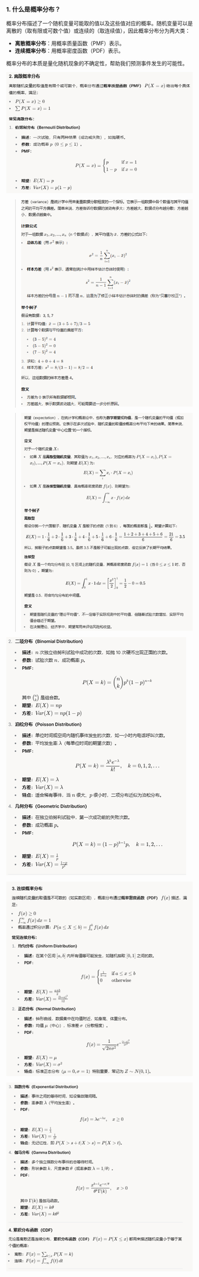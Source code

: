 ### 1. **什么是概率分布？**

概率分布描述了一个随机变量可能取的值以及这些值对应的概率。随机变量可以是离散的（取有限或可数个值）或连续的（取连续值），因此概率分布分为两大类：

-   **离散概率分布**：用概率质量函数（PMF）表示。
-   **连续概率分布**：用概率密度函数（PDF）表示。

概率分布的本质是量化随机现象的不确定性，帮助我们预测事件发生的可能性。

![enter image description here](https://github.com/xiaohuidu/AI/blob/master/images/171.png)

> ![enter image description here](https://github.com/xiaohuidu/AI/blob/master/images/172.png)

> ![enter image description here](https://github.com/xiaohuidu/AI/blob/master/images/173.png)

![enter image description here](https://github.com/xiaohuidu/AI/blob/master/images/174.png)

![enter image description here](https://github.com/xiaohuidu/AI/blob/master/images/175.png)

![enter image description here](https://github.com/xiaohuidu/AI/blob/master/images/176.png)
<!--stackedit_data:
eyJoaXN0b3J5IjpbLTIxMzQxNzk5MTAsLTE3Mzc5Nzk5NjMsLT
EyNTA1OTkwMzIsNzg5ODI1ODcwLDE3ODI4NDM2MzVdfQ==
-->